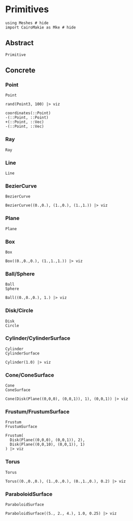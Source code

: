# Primitives

```@example primitives
using Meshes # hide
import CairoMakie as Mke # hide
```

## Abstract

```@docs
Primitive
```

## Concrete

### Point

```@docs
Point
```

```@example primitives
rand(Point3, 100) |> viz
```

```@docs
coordinates(::Point)
-(::Point, ::Point)
+(::Point, ::Vec)
-(::Point, ::Vec)
```

### Ray

```@docs
Ray
```

### Line

```@docs
Line
```

### BezierCurve

```@docs
BezierCurve
```

```@example primitives
BezierCurve((0.,0.), (1.,0.), (1.,1.)) |> viz
```

### Plane

```@docs
Plane
```

### Box

```@docs
Box
```

```@example primitives
Box((0.,0.,0.), (1.,1.,1.)) |> viz
```

### Ball/Sphere

```@docs
Ball
Sphere
```

```@example primitives
Ball((0.,0.,0.), 1.) |> viz
```

### Disk/Circle

```@docs
Disk
Circle
```

### Cylinder/CylinderSurface

```@docs
Cylinder
CylinderSurface
```

```@example primitives
Cylinder(1.0) |> viz
```

### Cone/ConeSurface

```@docs
Cone
ConeSurface
```

```@example primitives
Cone(Disk(Plane((0,0,0), (0,0,1)), 1), (0,0,1)) |> viz
```

### Frustum/FrustumSurface

```@docs
Frustum
FrustumSurface
```

```@example primitives
Frustum(
  Disk(Plane((0,0,0), (0,0,1)), 2),
  Disk(Plane((0,0,10), (0,0,1)), 1)
) |> viz
```

### Torus

```@docs
Torus
```

```@example primitives
Torus((0.,0.,0.), (1.,0.,0.), (0.,1.,0.), 0.2) |> viz
```

### ParaboloidSurface

```@docs
ParaboloidSurface
```

```@example primitives
ParaboloidSurface((5., 2., 4.), 1.0, 0.25) |> viz
```
